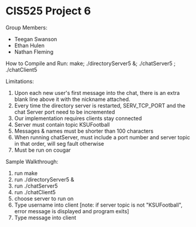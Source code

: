 # CIS525 Project 6
Group Members: 
- Teegan Swanson
- Ethan Hulen
- Nathan Fleming

How to Compile and Run: make; ./directoryServer5 &; ./chatServer5 <portNumber> <serverTopic>; ./chatClient5

Limitations: 
1. Upon each new user's first message into the chat, there is an extra blank line above it with the nickname attached. 
2. Every time the directory server is restarted, SERV_TCP_PORT and the chat Server port need to be incremented
3. Our implementation requires clients stay connected
4. Server must contain topic KSUFootball
5. Messages & names must be shorter than 100 characters
6. When running chatServer, must include a port number and server topic in that order, will seg fault otherwise
7. Must be run on cougar


Sample Walkthrough:
1. run make
2. run ./directoryServer5 &
3. run ./chatServer5 <portNumber> <serverTopic>
4. run ./chatClient5
6. choose server to run on
7. Type username into client [note: if server topic is not "KSUFootball", error message is displayed and program exits]
8. Type message into client



